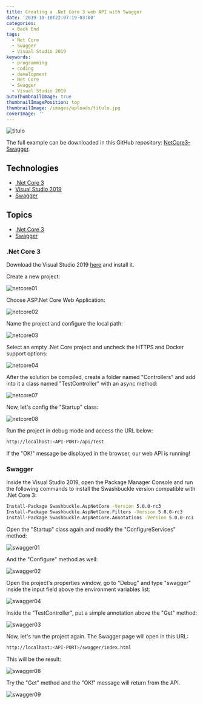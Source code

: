 ```yaml
---
title: Creating a .Net Core 3 web API with Swagger
date: '2019-10-10T22:07:19-03:00'
categories:
  - Back End
tags:
  - Net Core
  - Swagger
  - Visual Studio 2019
keywords:
  - programming
  - coding
  - development
  - Net Core
  - Swagger
  - Visual Studio 2019
autoThumbnailImage: true
thumbnailImagePosition: top
thumbnailImage: /images/uploads/titulo.jpg
coverImage: ''
---
```

![titulo](/images/uploads/titulo.jpg)

The full example can be downloaded in this GitHub repository: [NetCore3-Swagger](https://github.com/lucianopereira86/NetCore3-Swagger).

## Technologies

* [.Net Core 3](https://docs.microsoft.com/pt-br/dotnet/core/whats-new/dotnet-core-3-0)
* [Visual Studio 2019](https://visualstudio.microsoft.com/pt-br/vs/)
* [Swagger](https://docs.microsoft.com/pt-br/aspnet/core/tutorials/getting-started-with-swashbuckle?view=aspnetcore-3.0&tabs=visual-studio)

## Topics

* [.Net Core 3](#net-core-3)
* [Swagger](#swagger)

### .Net Core 3

Download the Visual Studio 2019 [here](https://visualstudio.microsoft.com/pt-br/vs/) and install it.

Create a new project:

![netcore01](/images/uploads/netcore01.jpg)

Choose ASP.Net Core Web Application:

![netcore02](/images/uploads/netcore02.jpg)

Name the project and configure the local path:

![netcore03](/images/uploads/netcore03.jpg)

Select an empty .Net Core project and uncheck the HTTPS and Docker support options:

![netcore04](/images/uploads/netcore04.jpg)

After the solution be compiled, create a folder named "Controllers" and add into it a class named "TestController" with an async method:

![netcore07](/images/uploads/netcore07.jpg)

Now, let's config the "Startup" class:

![netcore08](/images/uploads/netcore08.jpg)

Run the project in debug mode and access the URL below:

```bash
http://localhost:<API-PORT>/api/Test
```

If the "OK!" message be displayed in the browser, our web API is running!  

### Swagger

Inside the Visual Studio 2019, open the Package Manager Console and run the following commands to install the Swashbuckle version compatible with .Net Core 3:

```bash
Install-Package Swashbuckle.AspNetCore -Version 5.0.0-rc3
Install-Package Swashbuckle.AspNetCore.Filters -Version 5.0.0-rc3
Install-Package Swashbuckle.AspNetCore.Annotations -Version 5.0.0-rc3
```

Open the "Startup" class again and modify the "ConfigureServices" method:

![swagger01](/images/uploads/swagger01.jpg)

And the "Configure" method as well:

![swagger02](/images/uploads/swagger02.jpg)

Open the project's properties window, go to "Debug" and type "swagger" inside the input field above the environment variables list:

![swagger04](/images/uploads/swagger04.jpg)

Inside the "TestController", put a simple annotation above the "Get" method:

![swagger03](/images/uploads/swagger03.jpg)

Now, let's run the project again. The Swagger page will open in this URL:

```bash
http://localhost:<API-PORT>/swagger/index.html
```

This will be the result:

![swagger08](/images/uploads/swagger08.jpg)

Try the "Get" method and the "OK!" message will return from the API.

![swagger09](/images/uploads/swagger09.jpg)
